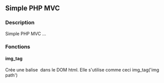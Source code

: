 ## Simple PHP MVC

### Description
 Simple PHP MVC ...

### Fonctions
  #### img_tag
   Crée une balise <img></img> dans le DOM html. 
   Elle s'utilise comme ceci img_tag('img path')
